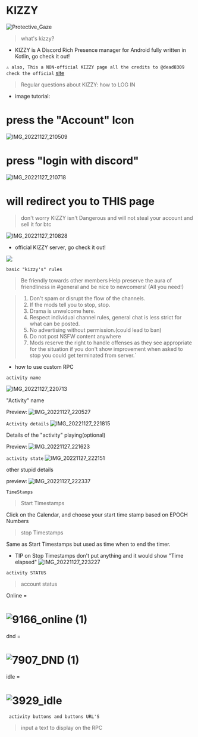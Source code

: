 # KIZZY
![Protective_Gaze](https://user-images.githubusercontent.com/117464679/204165951-ad35cf10-687e-4f00-a898-82aa51c2238a.png)

> what's kizzy? 
 * KIZZY is A Discord Rich Presence manager for Android fully written in Kotlin, go check it out! 

`⚠ also, This a NON-official KIZZY page all the credits to @dead8309 check the official` [site](https://github.com/dead8309/Kizzy) 

> Regular questions about KIZZY:
 > how to LOG IN
* image tutorial:

# press the "Account" Icon
![IMG_20221127_210509](https://user-images.githubusercontent.com/117464679/204167166-33b61cf5-62b0-437a-ac79-de955a9008d2.jpg)

# press "login with discord"


![IMG_20221127_210718](https://user-images.githubusercontent.com/117464679/204167785-a7a2b61c-599e-4d03-9fac-1bc1021ac78a.jpg)

# will redirect you to THIS page 
> don't worry KIZZY isn't Dangerous and will not steal your account and sell it for btc

![IMG_20221127_210828](https://user-images.githubusercontent.com/117464679/204167316-1070c0e9-d90d-4603-9a29-7a33778e68a1.jpg)






* official KIZZY server, go check it out! 
<a href="https://discord.gg/vUPc7zzpV5">
<img src="https://dcbadge.vercel.app/api/server/vUPc7zzpV5">
</a>
</div> 

`basic "kizzy's" rules`

> Be friendly towards other members Help preserve the aura of friendliness in #general and be nice to newcomers! (All you need!)

> 1. Don't spam or disrupt the flow of the channels.
> 2. If the mods tell you to stop, stop.
> 3. Drama is unwelcome here.
> 4. Respect individual channel rules, general chat is less strict for what can be posted.
> 5. No advertising without permission.(could lead to ban)
> 6. Do not post NSFW content anywhere 
> 7. Mods reserve the right to handle offenses as they see appropriate for the situation if you don't show improvement when asked to stop you could get terminated from server.`

- how to use custom RPC

`activity name`

![IMG_20221127_220713](https://user-images.githubusercontent.com/117464679/204171093-f5e57cf6-00bf-4385-8513-ded03618ed3f.jpg)

"Activity" name

Preview:
![IMG_20221127_220527](https://user-images.githubusercontent.com/117464679/204171101-b2e1cbc2-c020-4ba5-97ce-b247685c2cf1.jpg)

`Activity details`
![IMG_20221127_221815](https://user-images.githubusercontent.com/117464679/204172046-5711ece4-b636-46b8-b2c1-81326d301953.jpg)

Details of the "activity" playing(optional) 

Preview:
![IMG_20221127_221623](https://user-images.githubusercontent.com/117464679/204171924-35c5e2f1-6065-4cb6-9bc5-7a3cea0620ea.jpg)

`activity state`
![IMG_20221127_222151](https://user-images.githubusercontent.com/117464679/204172370-5aee4ba4-1e27-4c23-b712-1a5aaac7434b.jpg)

other stupid details

preview:
![IMG_20221127_222337](https://user-images.githubusercontent.com/117464679/204172520-214ac342-62a5-49d7-abf1-dbbe1f461f16.jpg)

`TimeStamps`
> Start Timestamps

Click on the Calendar, and choose your start time stamp based on EPOCH Numbers

> stop Timestamps

 Same as  Start Timestamps
but used as time when to end the timer. 

- TIP on Stop Timestamps  don't put anything and it would show "Time elapsed"
![IMG_20221127_223227](https://user-images.githubusercontent.com/117464679/204173247-370ff12a-ac1f-40cf-9ce2-5d1eca3ca5ff.jpg)


`activity STATUS`
> account status

Online = 
# ![9166_online (1)](https://user-images.githubusercontent.com/117464679/204173522-a114ca00-65b7-476d-a6ac-13744bdb7ead.png)

dnd =
# ![7907_DND (1)](https://user-images.githubusercontent.com/117464679/204173919-2be9ff58-fb61-4d28-842a-b01769353a58.png)

idle =
# ![3929_idle](https://user-images.githubusercontent.com/117464679/204174033-0f4a8f93-b5c8-4bf7-9a76-35d6a0050f0e.png)

` activity buttons and buttons URL'S`
> input a text to display on the RPC 

#


